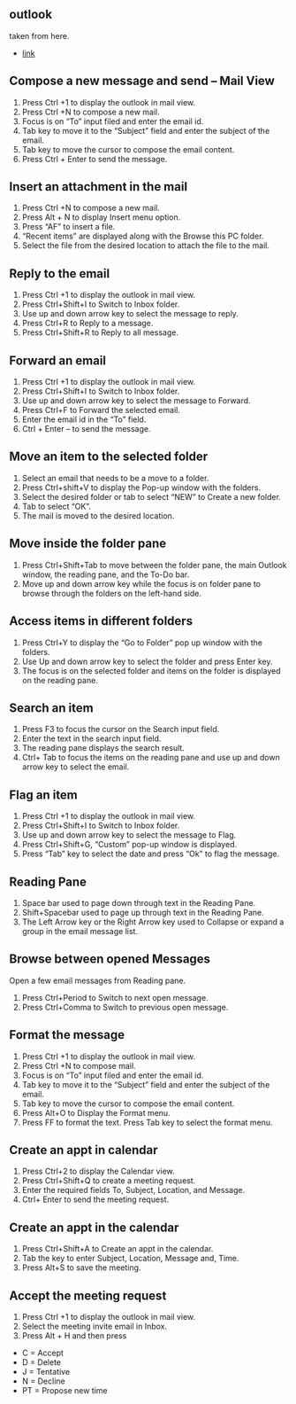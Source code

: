 ## outlook 

taken from here. 
- [link](https://answers.uillinois.edu/illinois/page.php?id=92003#:~:text=Press%20Ctrl%2Bshift%2BV%20to,moved%20to%20the%20desired%20location.)
                                                                                                      
<h2>Compose a new message and send – Mail View</h2>
<ol>
<li>Press Ctrl +1 to display the outlook in mail view.</li>
<li>Press Ctrl +N to compose a new mail.</li>
<li>Focus is on “To” input filed and enter the email id.</li>
<li>Tab key to move it to the “Subject” field and enter the subject of the email.</li>
<li>Tab key to move the cursor to compose the email content.</li>
<li>Press Ctrl + Enter to send the message.</li>
</ol>
<h2>Insert an attachment in the mail</h2>
<ol>
<li>Press Ctrl +N to compose a new mail.</li>
<li>Press Alt + N to display Insert menu option.</li>
<li>Press “AF” to insert a file.</li>
<li>“Recent items” are displayed along with the Browse this PC folder.</li>
<li>Select the file from the desired location to attach the file to the mail.</li>
</ol>
<h2>Reply to the email</h2>
<ol>
<li>Press Ctrl +1 to display the outlook in mail view.</li>
<li>Press Ctrl+Shift+I to Switch to Inbox folder.</li>
<li>Use up and down arrow key to select the message to reply.</li>
<li>Press Ctrl+R to Reply to a message.</li>
<li>Press Ctrl+Shift+R to Reply to all message.</li>
</ol>
<h2>Forward an email</h2>
<ol>
<li>Press Ctrl +1 to display the outlook in mail view.</li>
<li>Press Ctrl+Shift+I to Switch to Inbox folder.</li>
<li>Use up and down arrow key to select the message to Forward.</li>
<li>Press Ctrl+F to Forward the selected email.</li>
<li>Enter the email id in the “To” field.</li>
<li>Ctrl + Enter – to send the message.</li>
</ol>
<h2>Move an item to the selected folder&nbsp;</h2>
<ol>
<li>Select an email that needs to be a move to a folder.</li>
<li>Press Ctrl+shift+V to display the Pop-up window with the folders.</li>
<li>Select the desired folder or tab to select “NEW” to Create a new folder.</li>
<li>Tab to select “OK”.</li>
<li>The mail is moved to the desired location.</li>
</ol>
<h2>Move inside the folder pane</h2>
<ol>
<li>Press Ctrl+Shift+Tab to move between the folder pane, the main Outlook window, the reading pane, and the To-Do bar.</li>
<li>Move up and down arrow key while the focus is on folder pane to browse through the folders on the left-hand side.</li>
</ol>
<h2>Access items in different folders</h2>
<ol>
<li>Press Ctrl+Y to display the “Go to Folder” pop up window with the folders.</li>
<li>Use Up and down arrow key to select the folder and press Enter key.</li>
<li>The focus is on the selected folder and items on the folder is displayed on the reading pane.</li>
</ol>
<h2>Search an item</h2>
<ol>
<li>Press F3 to focus the cursor on the Search input field.</li>
<li>Enter the text in the search input field.</li>
<li>The reading pane displays the search result.</li>
<li>Ctrl+ Tab to focus the items on the reading pane and use up and down arrow key to select the email.</li>
</ol>
<h2>Flag an item</h2>
<ol>
<li>Press Ctrl +1 to display the outlook in mail view.</li>
<li>Press Ctrl+Shift+I to Switch to Inbox folder.</li>
<li>Use up and down arrow key to select the message to Flag.</li>
<li>Press Ctrl+Shift+G, “Custom” pop-up window is displayed.</li>
<li>Press “Tab” key to select the date and press “Ok” to flag the message.</li>
</ol>
<h2>Reading Pane</h2>
<ol>
<li>Space bar used to page down through text in the Reading Pane.</li>
<li>Shift+Spacebar used to page up through text in the Reading Pane.</li>
<li>The Left Arrow key or the Right Arrow key used to Collapse or expand a group in the email message list.</li>
</ol>
<h2>Browse between opened Messages</h2>
<p>Open a few email messages from Reading pane.</p>
<ol>
<li>Press Ctrl+Period to Switch to next open message.</li>
<li>Press Ctrl+Comma to Switch to previous open message.</li>
</ol>
<h2>Format the message</h2>
<ol>
<li>Press Ctrl +1 to display the outlook in mail view.</li>
<li>Press Ctrl +N to compose mail.</li>
<li>Focus is on “To” input filed and enter the email id.</li>
<li>Tab key to move it to the “Subject” field and enter the subject of the email.&nbsp;&nbsp;&nbsp;&nbsp;&nbsp;&nbsp;&nbsp;&nbsp;&nbsp;</li>
<li>Tab key to move the cursor to compose the email content.</li>
<li>Press Alt+O to Display the Format menu.</li>
<li>Press FF to format the text. Press Tab key to select the format menu.</li>
</ol>
<h2>Create an appt in calendar</h2>
<ol>
<li>Press Ctrl+2 to display the Calendar view.</li>
<li>Press Ctrl+Shift+Q to create a meeting request.</li>
<li>Enter the required fields To, Subject, Location, and Message.</li>
<li>Ctrl+ Enter to send the meeting request.</li>
</ol>
<h2>Create an appt in the calendar</h2>
<ol>
<li>Press Ctrl+Shift+A to Create an appt in the calendar.</li>
<li>Tab the key to enter Subject, Location, Message and, Time.</li>
<li>Press Alt+S to save the meeting.</li>
</ol>
<h2>Accept the meeting request</h2>
<ol>
<li>Press Ctrl +1 to display the outlook in mail view.</li>
<li>Select the meeting invite email in Inbox.</li>
<li>Press Alt + H and then press</li>
</ol>
<ul>
<li>C = Accept</li>
<li>D = Delete</li>
<li>J = Tentative</li>
<li>N = Decline</li>
<li>PT = Propose new time</li>
</ul>
